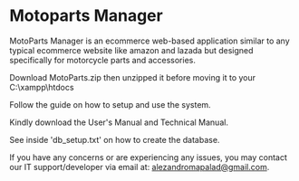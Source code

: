 # Motoparts Manager
MotoParts Manager is an ecommerce web-based application similar to any typical ecommerce website like amazon and lazada but designed specifically for motorcycle parts and accessories.

Download MotoParts.zip then unzipped it before moving it to your C:\xampp\htdocs

Follow the guide on how to setup and use the system.

Kindly download the User's Manual and Technical Manual.

See inside 'db_setup.txt' on how to create the database.

If you have any concerns or are experiencing any issues, you may contact our IT support/developer via email at: alezandromapalad@gmail.com.


